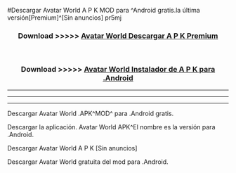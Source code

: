 #Descargar Avatar World  A P K MOD para ^Android gratis.la última versión[Premium]^[Sin anuncios] pr5mj



<div align="center">
<h3>Download >>>>> <a href="https://es-web.web.app/?es= Avatar World ">Avatar World  Descargar A P K Premium</a></h3><br>

<h3>Download >>>>> <a href="https://es-web.web.app/?es= Avatar World ">Avatar World  Instalador de A P K para .Android</a></h3>
</div>


----------------------------------------------------------

----------------------------------------------------------

----------------------------------------------------------

Descargar Avatar World  .APK^MOD^ para .Android gratis.

Descargar la aplicación. Avatar World  APK^El nombre es la versión para .Android.

Descargar Avatar World  A P K [Sin anuncios]

Descargar Avatar World  gratuita del mod para .Android.